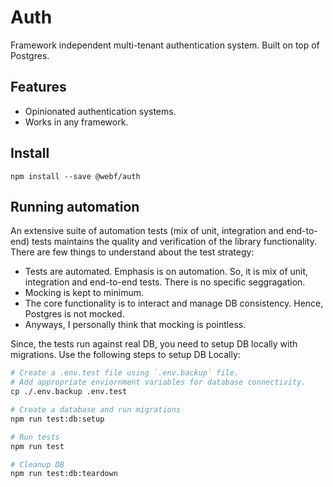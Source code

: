 # Auth

Framework independent multi-tenant authentication system. Built on top of Postgres.


## Features
- Opinionated authentication systems.
- Works in any framework.


## Install

```
npm install --save @webf/auth
```

## Running automation

An extensive suite of automation tests (mix of unit, integration and end-to-end) tests maintains the quality and verification of the library functionality. There are few things to understand about the test strategy:

- Tests are automated. Emphasis is on automation. So, it is mix of unit, integration and end-to-end tests. There is no specific seggragation.
- Mocking is kept to minimum.
- The core functionality is to interact and manage DB consistency. Hence, Postgres is not mocked.
- Anyways, I personally think that mocking is pointless.

Since, the tests run against real DB, you need to setup DB locally with migrations. Use the following steps to setup DB Locally:

```bash
# Create a .env.test file using `.env.backup` file.
# Add appropriate enviornment variables for database connectivity.
cp ./.env.backup .env.test

# Create a database and run migrations
npm run test:db:setup

# Run tests
npm run test

# Cleanup DB
npm run test:db:teardown
```
